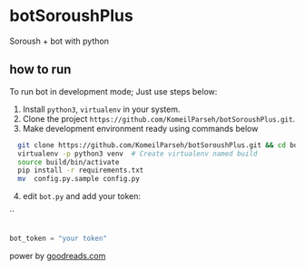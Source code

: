 # botSoroushPlus

Soroush + bot with python

## how to run

To run bot in development mode; Just use steps below:

1. Install `python3`,  `virtualenv` in your system.
2. Clone the project `https://github.com/KomeilParseh/botSoroushPlus.git`.
3. Make development environment ready using commands below

  

``` bash
  git clone https://github.com/KomeilParseh/botSoroushPlus.git && cd botSoroushPlus
  virtualenv -p python3 venv  # Create virtualenv named build
  source build/bin/activate
  pip install -r requirements.txt
  mv  config.py.sample config.py
  ```

4. edit ``bot.py`` and add your token:

``

``` python

bot_token = "your token"

`````

power by [goodreads.com](https://www.goodreads.com/)
